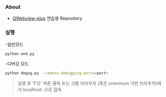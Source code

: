 ### About
 - [QWebview-plus](https://github.com/sculove/QWebview-plus) 연습용 Repository

### 실행
-일반모드
```bash
python wnd.py
```

-디버깅 모드
```bash
python degug.py --remote-debugging-port=<port>
```
> 실행 후 'F12' 버튼 클릭 또는 크롬 브라우저 (혹은 crominum 기반 브라우저)에서 localhost:<port> 으로 접속